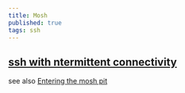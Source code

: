 ```yaml
---
title: Mosh
published: true
tags: ssh
---
```

## [ssh with ntermittent connectivity](https://mosh.org/)

see also [Entering the mosh pit](https://lwn.net/Articles/722923/)
